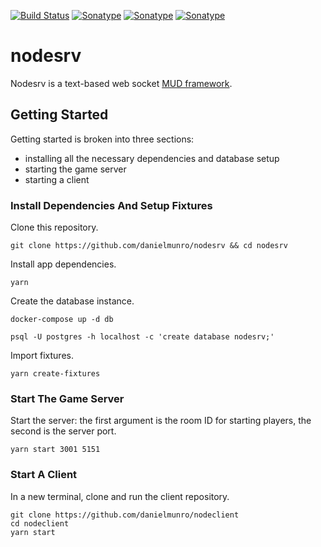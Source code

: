 [![Build Status](https://travis-ci.org/danielmunro/nodesrv.svg?branch=master)](https://travis-ci.org/danielmunro/nodesrv) [![Sonatype](https://sonarcloud.io/api/project_badges/measure?project=nodesrv&metric=coverage)](https://sonarcloud.io/dashboard?id=nodesrv) [![Sonatype](https://sonarcloud.io/api/project_badges/measure?project=nodesrv&metric=sqale_rating)](https://sonarcloud.io/dashboard?id=nodesrv)  [![Sonatype](https://sonarcloud.io/api/project_badges/measure?project=nodesrv&metric=security_rating)](https://sonarcloud.io/dashboard?id=nodesrv)

# nodesrv
Nodesrv is a text-based web socket [MUD framework](https://en.wikipedia.org/wiki/MUD).

## Getting Started

Getting started is broken into three sections:
  * installing all the necessary dependencies and database setup
  * starting the game server
  * starting a client

### Install Dependencies And Setup Fixtures

Clone this repository.

```
git clone https://github.com/danielmunro/nodesrv && cd nodesrv
```

Install app dependencies.

```
yarn
```

Create the database instance.

```
docker-compose up -d db

psql -U postgres -h localhost -c 'create database nodesrv;'
```

Import fixtures.

```
yarn create-fixtures
```

### Start The Game Server

Start the server: the first argument is the room ID for starting players, the second is the server port.

```
yarn start 3001 5151
```

### Start A Client

In a new terminal, clone and run the client repository.

```
git clone https://github.com/danielmunro/nodeclient
cd nodeclient
yarn start
```

